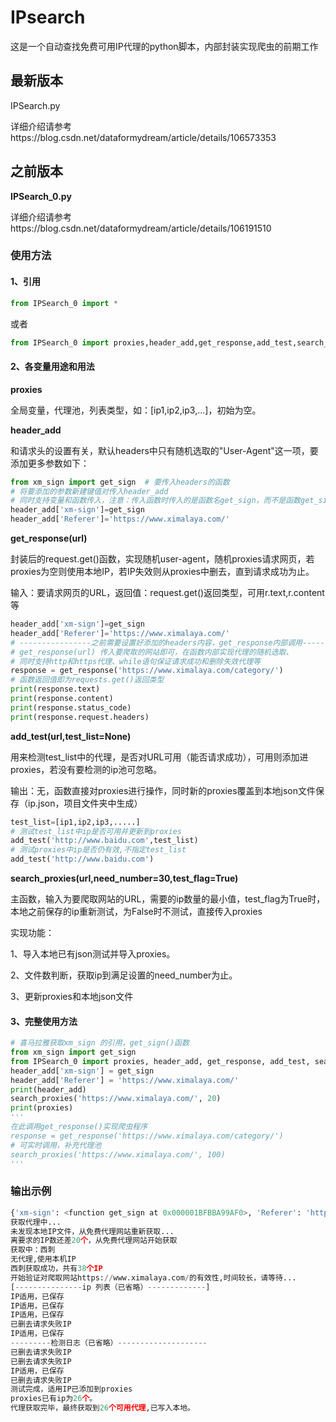 # IPsearch
这是一个自动查找免费可用IP代理的python脚本，内部封装实现爬虫的前期工作

## 最新版本

IPSearch.py

详细介绍请参考https://blog.csdn.net/dataformydream/article/details/106573353

## 之前版本

**IPSearch_0.py**

详细介绍请参考https://blog.csdn.net/dataformydream/article/details/106191510

### 使用方法

#### **1、引用**

```python
from IPSearch_0 import *
```

或者

```python
from IPSearch_0 import proxies,header_add,get_response,add_test,search_proxies
```

#### **2、各变量用途和用法** 

**proxies**

全局变量，代理池，列表类型，如：[ip1,ip2,ip3,...]，初始为空。

**header_add**

和请求头的设置有关，默认headers中只有随机选取的"User-Agent"这一项，要添加更多参数如下：

```python
from xm_sign import get_sign  # 要传入headers的函数
# 将要添加的参数新建键值对传入header_add
# 同时支持变量和函数传入，注意：传入函数时传入的是函数名get_sign，而不是函数get_sign()
header_add['xm-sign']=get_sign
header_add['Referer']='https://www.ximalaya.com/'
```

**get_response(url)**

封装后的request.get()函数，实现随机user-agent，随机proxies请求网页，若proxies为空则使用本地IP，若IP失效则从proxies中删去，直到请求成功为止。

输入：要请求网页的URL，返回值：request.get()返回类型，可用r.text,r.content等

```python
header_add['xm-sign']=get_sign
header_add['Referer']='https://www.ximalaya.com/'
# ----------------之前需要设置好添加的headers内容，get_response内部调用-----------------------
# get_response(url) 传入要爬取的网站即可，在函数内部实现代理的随机选取、
# 同时支持http和https代理、while语句保证请求成功和删除失效代理等
response = get_response('https://www.ximalaya.com/category/')
# 函数返回值即为requests.get()返回类型
print(response.text)
print(response.content)
print(response.status_code)
print(response.request.headers)
```

 **add_test(url,test_list=None)**

用来检测test_list中的代理，是否对URL可用（能否请求成功），可用则添加进proxies，若没有要检测的ip池可忽略。

输出：无，函数直接对proxies进行操作，同时新的proxies覆盖到本地json文件保存（ip.json，项目文件夹中生成）

```python
test_list=[ip1,ip2,ip3,.....]
# 测试test_list中ip是否可用并更新到proxies
add_test('http://www.baidu.com',test_list)
# 测试proxies中ip是否仍有效,不指定test_list
add_test('http://www.baidu.com')
```

**search_proxies(url,need_number=30,test_flag=True)**

 主函数，输入为要爬取网站的URL，需要的ip数量的最小值，test_flag为True时，本地之前保存的ip重新测试，为False时不测试，直接传入proxies

实现功能：

1、导入本地已有json测试并导入proxies。

2、文件数判断，获取ip到满足设置的need_number为止。

3、更新proxies和本地json文件

#### **3、完整使用方法**

```python
# 喜马拉雅获取xm_sign 的引用，get_sign()函数
from xm_sign import get_sign
from IPSearch_0 import proxies, header_add, get_response, add_test, search_proxies
header_add['xm-sign'] = get_sign
header_add['Referer'] = 'https://www.ximalaya.com/'
print(header_add)
search_proxies('https://www.ximalaya.com/', 20)
print(proxies)
'''
在此调用get_response()实现爬虫程序
response = get_response('https://www.ximalaya.com/category/')
# 可实时调用，补充代理池
search_proxies('https://www.ximalaya.com/', 100)
'''
```

### 输出示例

```python
{'xm-sign': <function get_sign at 0x000001BFBBA99AF0>, 'Referer': 'https://www.ximalaya.com/'}
获取代理中...
未发现本地IP文件，从免费代理网站重新获取...
离要求的IP数还差20个，从免费代理网站开始获取
获取中：西刺
无代理,使用本机IP
西刺获取成功，共有38个IP
开始验证对爬取网站https://www.ximalaya.com/的有效性,时间较长，请等待...
[---------------ip 列表（已省略）-------------]
IP适用，已保存
IP适用，已保存
IP适用，已保存
已删去请求失败IP
IP适用，已保存
---------检测日志（已省略）--------------------
已删去请求失败IP
已删去请求失败IP
IP适用，已保存
已删去请求失败IP
测试完成，适用IP已添加到proxies
proxies已有ip为26个。
代理获取完毕，最终获取到26个可用代理,已写入本地。
```

